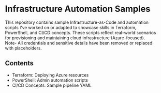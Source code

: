 # Infrastructure Automation Samples

This repository contains sample Infrastructure-as-Code and automation scripts I've worked on or adapted to showcase skills in Terraform, PowerShell, and CI/CD concepts. These scripts reflect real-world scenarios for provisioning and maintaining cloud infrastructure (Azure-focused).
Note-  All credentials and sensitive details have been removed or replaced with placeholders.

## Contents

- Terraform: Deploying Azure resources
- PowerShell: Admin automation scripts
- CI/CD Concepts: Sample pipeline YAML
